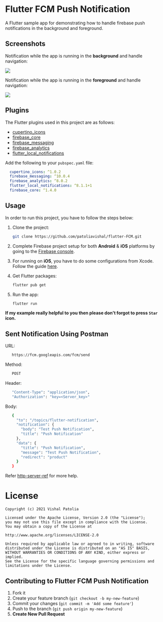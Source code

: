 # Flutter FCM Push Notification

A Flutter sample app for demonstrating how to handle firebase push notifications in the background and foreground.

## Screenshots

Notification while the app is running in the **background** and handle navigation:

![](graphics/foreground_notification.gif)

Notification while the app is running in the **foreground** and handle navigation:

![](graphics/foreground_notification.gif)

## Plugins

The Flutter plugins used in this project are as follows:

- [cupertino_icons](https://pub.dev/packages/cupertino_icons)
- [firebase_core](https://pub.dev/packages/firebase_core)
- [firebase_messaging](https://pub.dev/packages/firebase_messaging)
- [firebase_analytics](https://pub.dev/packages/overlay_support)
- [flutter_local_notifications](https://pub.dev/packages/overlay_support)

Add the following to your `pubspec.yaml` file:

```yaml
  cupertino_icons: ^1.0.2
  firebase_messaging: ^10.0.4
  firebase_analytics: ^8.0.2
  flutter_local_notifications: ^8.1.1+1
  firebase_core: ^1.4.0
```
## Usage

In order to run this project, you have to follow the steps below:

1. Clone the project:

   ```bash
   git clone https://github.com/patoliavishal/flutter-FCM.git
   ```

2. Complete Firebase project setup for both **Android** & **iOS** platforms by going to the [Firebase console](https://console.firebase.google.com/).

3. For running on **iOS**, you have to do some configurations from Xcode. Follow the guide [here](https://firebase.flutter.dev/docs/messaging/apple-integration).

4. Get Flutter packages:

   ```bash
   flutter pub get
   ```

5. Run the app:

   ```bash
   flutter run
   ```

**If my example really helpful to you then please don't forgot to press **`Star`** icon.**


## Sent Notification Using Postman

   URL:
   ```bash
      https://fcm.googleapis.com/fcm/send
   ```

   Method:
   ```bash
      POST
   ```

   Header:
   ```bash
      "Content-Type": "application/json",
      "Authorization": "key=<Server_key>"
   ```

   Body:
   ```bash
      {
        "to": "/topics/flutter-notification",
        "notification": {
          "body": "Test Push Notification",
          "title": "Push Notification"
        },
        "data": {
          "title": "Push Notification",
          "message": "Test Push Notification",
          "redirect": "product"
        }
      }
   ```

Refer [http-server-ref](https://firebase.google.com/docs/cloud-messaging/http-server-ref) for more help.

# License
```license
Copyright (c) 2021 Vishal Patolia

Licensed under the Apache License, Version 2.0 (the "License");
you may not use this file except in compliance with the License.
You may obtain a copy of the License at

http://www.apache.org/licenses/LICENSE-2.0

Unless required by applicable law or agreed to in writing, software
distributed under the License is distributed on an "AS IS" BASIS,
WITHOUT WARRANTIES OR CONDITIONS OF ANY KIND, either express or implied.
See the License for the specific language governing permissions and
limitations under the License.
```

## Contributing to Flutter FCM Push Notification
1. Fork it
2. Create your feature branch (`git checkout -b my-new-feature`)
3. Commit your changes (`git commit -m 'Add some feature'`)
4. Push to the branch (`git push origin my-new-feature`)
5. **Create New Pull Request**
